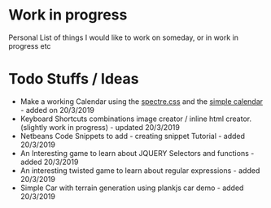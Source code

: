# Work in progress
Personal List of things I would like to work on someday, or in work in progress etc

# Todo Stuffs / Ideas
 - Make a working Calendar using the [spectre.css](https://picturepan2.github.io/spectre/experimentals/calendars.html) and the [simple calendar](https://github.com/monsterbrain/simple-calendar) - added on 20/3/2019
 - Keyboard Shortcuts combinations image creator / inline html creator. (slightly work in progress) - updated 20/3/2019
 - Netbeans Code Snippets to add - creating snippet Tutorial - added 20/3/2019
 - An Interesting game to learn about JQUERY Selectors and functions - added 20/3/2019
 - An interesting twisted game to learn about regular expressions - added 20/3/2019
 - Simple Car with terrain generation using plankjs car demo - added 20/3/2019
